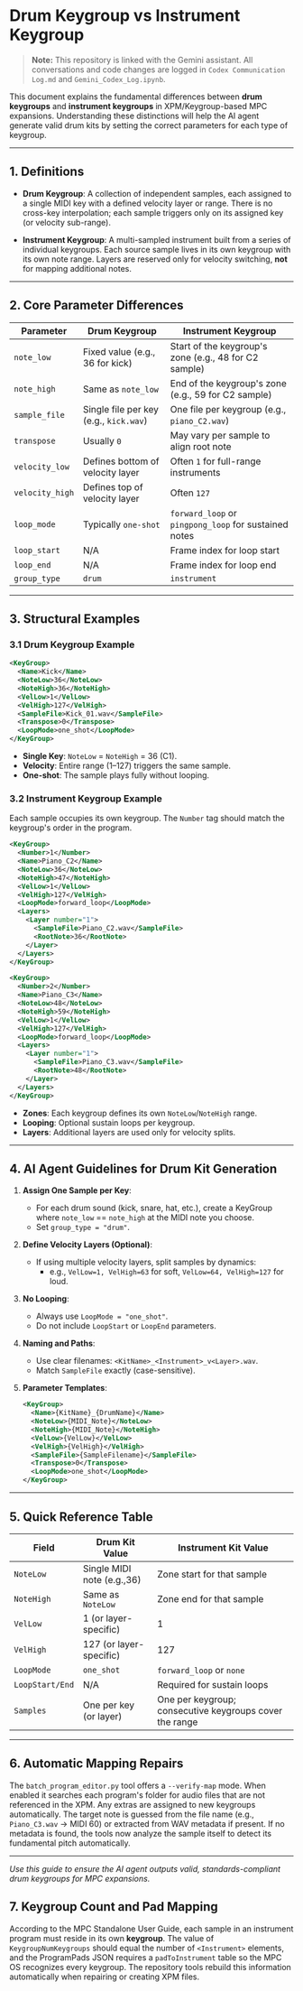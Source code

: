 # Drum Keygroup vs Instrument Keygroup
> **Note:** This repository is linked with the Gemini assistant. All conversations and code changes are logged in `Codex Communication Log.md` and `Gemini_Codex_Log.ipynb`.

This document explains the fundamental differences between **drum keygroups** and **instrument keygroups** in XPM/Keygroup-based MPC expansions. Understanding these distinctions will help the AI agent generate valid drum kits by setting the correct parameters for each type of keygroup.

---

## 1. Definitions

- **Drum Keygroup**: A collection of independent samples, each assigned to a single MIDI key with a defined velocity layer or range. There is no cross-key interpolation; each sample triggers only on its assigned key (or velocity sub-range).

- **Instrument Keygroup**: A multi-sampled instrument built from a series of individual keygroups. Each source sample lives in its own keygroup with its own note range. Layers are reserved only for velocity switching, **not** for mapping additional notes.

---

## 2. Core Parameter Differences

| Parameter         | Drum Keygroup                                     | Instrument Keygroup                                      |
|-------------------|---------------------------------------------------|----------------------------------------------------------|
| `note_low`        | Fixed value (e.g., 36 for kick)                   | Start of the keygroup's zone (e.g., 48 for C2 sample)    |
| `note_high`       | Same as `note_low`                                | End of the keygroup's zone (e.g., 59 for C2 sample)      |
| `sample_file`     | Single file per key (e.g., `kick.wav`)            | One file per keygroup (e.g., `piano_C2.wav`)             |
| `transpose`       | Usually `0`                                       | May vary per sample to align root note                  |
| `velocity_low`    | Defines bottom of velocity layer                  | Often `1` for full-range instruments                     |
| `velocity_high`   | Defines top of velocity layer                     | Often `127`                                             |
| `loop_mode`       | Typically `one-shot`                              | `forward_loop` or `pingpong_loop` for sustained notes    |
| `loop_start`      | N/A                                               | Frame index for loop start                               |
| `loop_end`        | N/A                                               | Frame index for loop end                                 |
| `group_type`      | `drum`                                            | `instrument`                                            |


---

## 3. Structural Examples

### 3.1 Drum Keygroup Example

```xml
<KeyGroup>
  <Name>Kick</Name>
  <NoteLow>36</NoteLow>
  <NoteHigh>36</NoteHigh>
  <VelLow>1</VelLow>
  <VelHigh>127</VelHigh>
  <SampleFile>Kick_01.wav</SampleFile>
  <Transpose>0</Transpose>
  <LoopMode>one_shot</LoopMode>
</KeyGroup>
```

- **Single Key**: `NoteLow` = `NoteHigh` = 36 (C1).
- **Velocity**: Entire range (1–127) triggers the same sample.
- **One-shot**: The sample plays fully without looping.

### 3.2 Instrument Keygroup Example

Each sample occupies its own keygroup. The `Number` tag should match the keygroup's order in the program.

```xml
<KeyGroup>
  <Number>1</Number>
  <Name>Piano_C2</Name>
  <NoteLow>36</NoteLow>
  <NoteHigh>47</NoteHigh>
  <VelLow>1</VelLow>
  <VelHigh>127</VelHigh>
  <LoopMode>forward_loop</LoopMode>
  <Layers>
    <Layer number="1">
      <SampleFile>Piano_C2.wav</SampleFile>
      <RootNote>36</RootNote>
    </Layer>
  </Layers>
</KeyGroup>

<KeyGroup>
  <Number>2</Number>
  <Name>Piano_C3</Name>
  <NoteLow>48</NoteLow>
  <NoteHigh>59</NoteHigh>
  <VelLow>1</VelLow>
  <VelHigh>127</VelHigh>
  <LoopMode>forward_loop</LoopMode>
  <Layers>
    <Layer number="1">
      <SampleFile>Piano_C3.wav</SampleFile>
      <RootNote>48</RootNote>
    </Layer>
  </Layers>
</KeyGroup>
```

- **Zones**: Each keygroup defines its own `NoteLow`/`NoteHigh` range.
- **Looping**: Optional sustain loops per keygroup.
- **Layers**: Additional layers are used only for velocity splits.

---

## 4. AI Agent Guidelines for Drum Kit Generation

1. **Assign One Sample per Key**:
   - For each drum sound (kick, snare, hat, etc.), create a KeyGroup where `note_low` == `note_high` at the MIDI note you choose.
   - Set `group_type = "drum"`.

2. **Define Velocity Layers (Optional)**:
   - If using multiple velocity layers, split samples by dynamics:
     - e.g., `VelLow=1, VelHigh=63` for soft, `VelLow=64, VelHigh=127` for loud.

3. **No Looping**:
   - Always use `LoopMode = "one_shot"`.
   - Do not include `LoopStart` or `LoopEnd` parameters.

4. **Naming and Paths**:
   - Use clear filenames: `<KitName>_<Instrument>_v<Layer>.wav`.
   - Match `SampleFile` exactly (case-sensitive).

5. **Parameter Templates**:
   ```xml
   <KeyGroup>
     <Name>{KitName}_{DrumName}</Name>
     <NoteLow>{MIDI_Note}</NoteLow>
     <NoteHigh>{MIDI_Note}</NoteHigh>
     <VelLow>{VelLow}</VelLow>
     <VelHigh>{VelHigh}</VelHigh>
     <SampleFile>{SampleFilename}</SampleFile>
     <Transpose>0</Transpose>
     <LoopMode>one_shot</LoopMode>
   </KeyGroup>
   ```

---

## 5. Quick Reference Table

| Field          | Drum Kit Value             | Instrument Kit Value        |
|----------------|----------------------------|-----------------------------|
| `NoteLow`      | Single MIDI note (e.g.,36) | Zone start for that sample  |
| `NoteHigh`     | Same as `NoteLow`          | Zone end for that sample    |
| `VelLow`       | 1 (or layer-specific)      | 1                           |
| `VelHigh`      | 127 (or layer-specific)    | 127                         |
| `LoopMode`     | `one_shot`                 | `forward_loop` or `none`    |
| `LoopStart/End`| N/A                        | Required for sustain loops  |
| `Samples`      | One per key (or layer)     | One per keygroup; consecutive keygroups cover the range |

---

## 6. Automatic Mapping Repairs

The `batch_program_editor.py` tool offers a `--verify-map` mode. When enabled it searches each program's folder for audio files that are not referenced in the XPM. Any extras are assigned to new keygroups automatically. The target note is guessed from the file name (e.g., `Piano_C3.wav` → MIDI 60) or extracted from WAV metadata if present.
If no metadata is found, the tools now analyze the sample itself to detect its fundamental pitch automatically.

---

*Use this guide to ensure the AI agent outputs valid, standards-compliant drum keygroups for MPC expansions.*

## 7. Keygroup Count and Pad Mapping

According to the MPC Standalone User Guide, each sample in an instrument program
must reside in its own **keygroup**. The value of `KeygroupNumKeygroups` should
equal the number of `<Instrument>` elements, and the ProgramPads JSON requires a
`padToInstrument` table so the MPC OS recognizes every keygroup. The repository
tools rebuild this information automatically when repairing or creating XPM
files.

